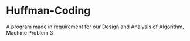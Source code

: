 # Huffman-Coding
A program made in requirement for our Design and Analysis of Algorithm, Machine Problem 3
